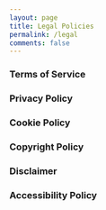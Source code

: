 ```yaml
---
layout: page
title: Legal Policies
permalink: /legal
comments: false
---
```



### Terms of Service


### Privacy Policy 


### Cookie Policy


### Copyright Policy


### Disclaimer


### Accessibility Policy
